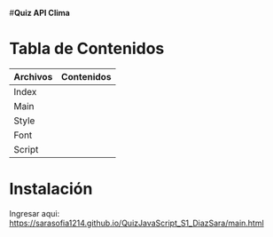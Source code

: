 #**Quiz API Clima**

# **Tabla de Contenidos**

| Archivos | Contenidos |
|--|--|
| Index ||
| Main ||
| Style ||
| Font |  |
| Script |  |


# **Instalación**

Ingresar aqui: https://sarasofia1214.github.io/QuizJavaScript_S1_DiazSara/main.html
